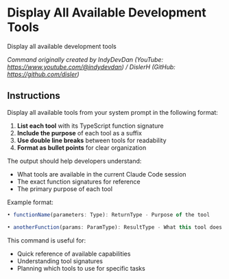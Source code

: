 # Display All Available Development Tools

Display all available development tools

*Command originally created by IndyDevDan (YouTube: https://www.youtube.com/@indydevdan) / DislerH (GitHub: https://github.com/disler)*

## Instructions

Display all available tools from your system prompt in the following format:

1. **List each tool** with its TypeScript function signature
2. **Include the purpose** of each tool as a suffix
3. **Use double line breaks** between tools for readability
4. **Format as bullet points** for clear organization

The output should help developers understand:
- What tools are available in the current Claude Code session
- The exact function signatures for reference
- The primary purpose of each tool

Example format:
```typescript
• functionName(parameters: Type): ReturnType - Purpose of the tool

• anotherFunction(params: ParamType): ResultType - What this tool does
```

This command is useful for:
- Quick reference of available capabilities
- Understanding tool signatures
- Planning which tools to use for specific tasks

